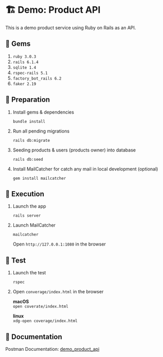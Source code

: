 # 🏗️ Demo: Product API

This is a demo product service using Ruby on Rails as an API.

## 💎 Gems

1. `ruby 3.0.3`
1. `rails 6.1.4`
1. `sqlite 1.4`
1. `rspec-rails 5.1`
1. `factory_bot_rails 6.2`
1. `faker 2.19`

## 🚧 Preparation

1. Install gems & dependencies

    `bundle install`

1. Run all pending migrations

    `rails db:migrate`

1. Seeding products & users (products owner) into database

    `rails db:seed`

1. Install MailCatcher for catch any mail in local development (optional)

    `gem install mailcatcher`

## 🚚 Execution

1. Launch the app

    `rails server`

2. Launch MailCatcher

    `mailcatcher`

    Open `http://127.0.0.1:1080` in the browser

## 🧪 Test

1. Launch the test

    `rspec`

1. Open `converage/index.html` in the browser

    **macOS**<br>
    `open coverate/index.html`

    **linux**<br>
    `xdg-open coverage/index.html`

## 📑 Documentation

Postman Documentation: [demo_product_api](https://documenter.getpostman.com/view/8596816/UVeCRTx8)
